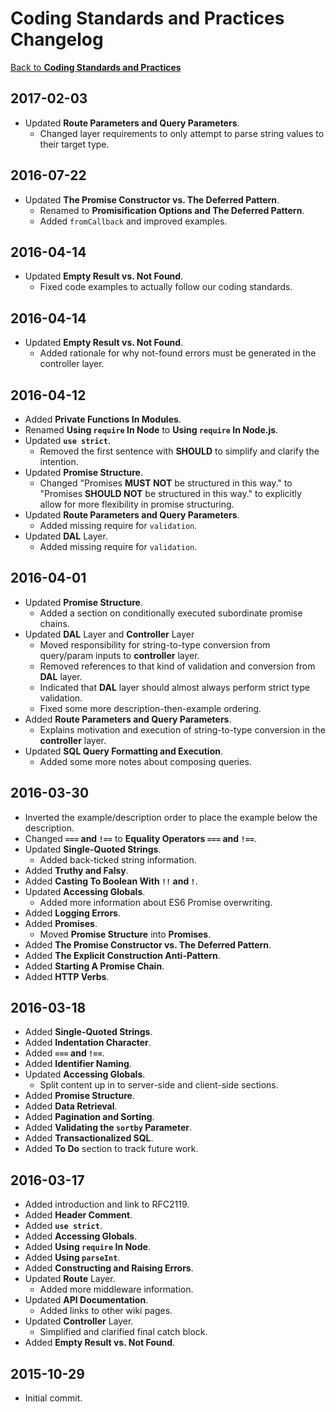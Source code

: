 # **Coding Standards and Practices Changelog**

[Back to **Coding Standards and Practices**](https://github.com/TeraLogics/coding-standards/blob/master/coding-standards.md)

## 2017-02-03
* Updated **Route Parameters and Query Parameters**.
  * Changed layer requirements to only attempt to parse string values to their target type.

## 2016-07-22
* Updated **The Promise Constructor vs. The Deferred Pattern**.
  * Renamed to **Promisification Options and The Deferred Pattern**.
  * Added `fromCallback` and improved examples.

## 2016-04-14
* Updated **Empty Result vs. Not Found**.
  * Fixed code examples to actually follow our coding standards.

## 2016-04-14
* Updated **Empty Result vs. Not Found**.
  * Added rationale for why not-found errors must be generated in the controller layer.

## 2016-04-12
* Added **Private Functions In Modules**.
* Renamed **Using `require` In Node** to **Using `require` In Node.js**.
* Updated **`use strict`**.
  * Removed the first sentence with **SHOULD** to simplify and clarify the intention.
* Updated **Promise Structure**.
  * Changed "Promises **MUST NOT** be structured in this way." to "Promises **SHOULD NOT** be structured in this way." to explicitly allow for more flexibility in promise structuring.
* Updated **Route Parameters and Query Parameters**.
  * Added missing require for `validation`.
* Updated **DAL** Layer.
  * Added missing require for `validation`.

## 2016-04-01
* Updated **Promise Structure**.
  * Added a section on conditionally executed subordinate promise chains.
* Updated **DAL** Layer and **Controller** Layer
  * Moved responsibility for string-to-type conversion from query/param inputs to **controller** layer.
  * Removed references to that kind of validation and conversion from **DAL** layer.
  * Indicated that **DAL** layer should almost always perform strict type validation.
  * Fixed some more description-then-example ordering.
* Added **Route Parameters and Query Parameters**.
  * Explains motivation and execution of string-to-type conversion in the **controller** layer.
* Updated **SQL Query Formatting and Execution**.
  * Added some more notes about composing queries.

## 2016-03-30
* Inverted the example/description order to place the example below the description.
* Changed **`===` and `!==`** to **Equality Operators `===` and `!==`**.
* Updated **Single-Quoted Strings**.
  * Added back-ticked string information.
* Added **Truthy and Falsy**.
* Added **Casting To Boolean With `!!` and `!`**.
* Updated **Accessing Globals**.
  * Added more information about ES6 Promise overwriting.
* Added **Logging Errors**.
* Added **Promises**.
  * Moved **Promise Structure** into **Promises**.
* Added **The Promise Constructor vs. The Deferred Pattern**.
* Added **The Explicit Construction Anti-Pattern**.
* Added **Starting A Promise Chain**.
* Added **HTTP Verbs**.

## 2016-03-18
* Added **Single-Quoted Strings**.
* Added **Indentation Character**.
* Added **`===` and `!==`**.
* Added **Identifier Naming**.
* Updated **Accessing Globals**.
  * Split content up in to server-side and client-side sections.
* Added **Promise Structure**.
* Added **Data Retrieval**.
* Added **Pagination and Sorting**.
* Added **Validating the `sortby` Parameter**.
* Added **Transactionalized SQL**.
* Added **To Do** section to track future work.

## 2016-03-17
* Added introduction and link to RFC2119.
* Added **Header Comment**.
* Added **`use strict`**.
* Added **Accessing Globals**.
* Added **Using `require` In Node**.
* Added **Using `parseInt`**.
* Added **Constructing and Raising Errors**.
* Updated **Route** Layer.
  * Added more middleware information.
* Updated **API Documentation**.
  * Added links to other wiki pages.
* Updated **Controller** Layer.
  * Simplified and clarified final catch block.
* Added **Empty Result vs. Not Found**.

## 2015-10-29
* Initial commit.
